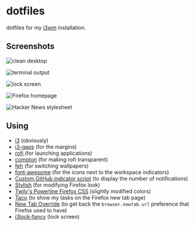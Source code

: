 # dotfiles

dotfiles for my [i3wm](http://i3wm.org/) installation.

## Screenshots

![clean desktop](http://i.imgur.com/FohsT0l.png)

![terminal output](http://i.imgur.com/Dj0LdrV.png)

![lock screen](http://i.imgur.com/wlNylcK.png)

![Firefox homepage](http://i.imgur.com/zMnA1nZ.png)

![Hacker News stylesheet](http://i.imgur.com/hTQqCF1.png)

## Using

* [i3](http://i3wm.org/) (obviously)
* [i3-gaps](https://github.com/Airblader/i3) (for the margins)
* [rofi](https://github.com/DaveDavenport/rofi) (for launching applications)
* [compton](https://github.com/chjj/compton) (for making rofi transparent)
* [feh](https://github.com/derf/feh) (for switching wallpapers)
* [font-awesome](http://fontawesome.io/) (for the icons next to the workspace indicators)
* [Custom GitHub indicator script](https://github.com/aleksandar-todorovic/dotfiles/blob/master/github.sh) (to display the number of notifications)
* [Stylish](https://userstyles.org/) (for modifying Firefox look)
* [Twily's Powerline Firefox CSS](https://userstyles.org/styles/102262/twily-s-powerline-firefox-css) (slightly modified colors)
* [Taco](https://tacoapp.com/) (to show my tasks on the Firefox new tab page)
* [New Tab Override](https://addons.mozilla.org/en-US/firefox/addon/new-tab-override/) (to get back the `browser.newtab.url` preference that Firefox used to have)
* [i3lock-fancy](https://github.com/meskarune/i3lock-fancy) (lock screen)
